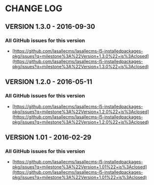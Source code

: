 # CHANGE LOG

## VERSION 1.3.0 - 2016-09-30

### All GitHub issues for this version
* [https://github.com/lasallecms/lasallecms-l5-installedpackages-pkg/issues?q=milestone%3A%22Version+1.3.0%22+is%3Aclosed](https://github.com/lasallecms/lasallecms-l5-installedpackages-pkg/issues?q=milestone%3A%22Version+1.3.0%22+is%3Aclosed)


## VERSION 1.2.0 - 2016-05-11

### All GitHub issues for this version
* [https://github.com/lasallecms/lasallecms-l5-installedpackages-pkg/issues?q=milestone%3A%22Version+1.2.0%22+is%3Aclosed](https://github.com/lasallecms/lasallecms-l5-installedpackages-pkg/issues?q=milestone%3A%22Version+1.2.0%22+is%3Aclosed)

## VERSION 1.01 - 2016-02-29

### All GitHub issues for this version
* [https://github.com/lasallecms/lasallecms-l5-installedpackages-pkg/issues?q=milestone%3A%22Version+1.01%22+is%3Aclosed](https://github.com/lasallecms/lasallecms-l5-installedpackages-pkg/issues?q=milestone%3A%22Version+1.01%22+is%3Aclosed)

